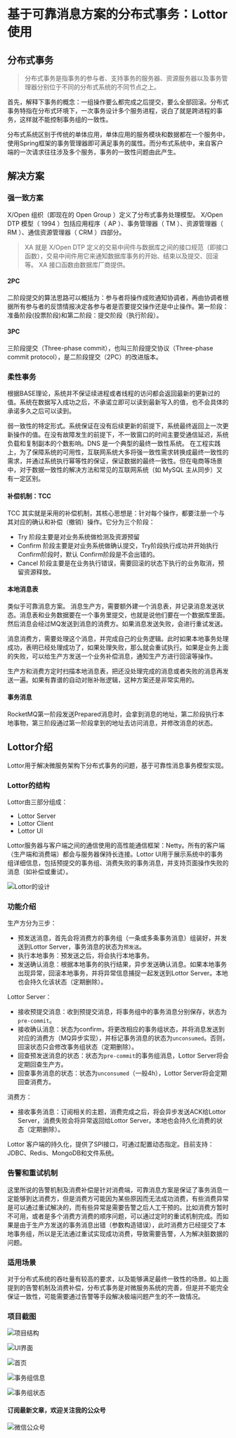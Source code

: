 # 基于可靠消息方案的分布式事务：Lottor使用

## 分布式事务
> 分布式事务是指事务的参与者、支持事务的服务器、资源服务器以及事务管理器分别位于不同的分布式系统的不同节点之上。

首先，解释下事务的概念：一组操作要么都完成之后提交，要么全部回滚。分布式事务特指在分布式环境下，一次事务设计多个服务进程，说白了就是跨进程的事务，这样就不能控制事务组的一致性。

分布式系统区别于传统的单体应用，单体应用的服务模块和数据都在一个服务中，使用Spring框架的事务管理器即可满足事务的属性。而分布式系统中，来自客户端的一次请求往往涉及多个服务，事务的一致性问题由此产生。

## 解决方案
### 强一致方案
X/Open 组织（即现在的 Open Group ）定义了分布式事务处理模型。 X/Open DTP 模型（ 1994 ）包括应用程序（ AP ）、事务管理器（ TM ）、资源管理器（ RM ）、通信资源管理器（ CRM ）四部分。

> XA 就是 X/Open DTP 定义的交易中间件与数据库之间的接口规范（即接口函数），交易中间件用它来通知数据库事务的开始、结束以及提交、回滚等。 XA 接口函数由数据库厂商提供。

#### 2PC
二阶段提交的算法思路可以概括为：参与者将操作成败通知协调者，再由协调者根据所有参与者的反馈情报决定各参与者是否要提交操作还是中止操作。第一阶段：准备阶段(投票阶段)和第二阶段：提交阶段（执行阶段）。

#### 3PC
三阶段提交（Three-phase commit），也叫三阶段提交协议（Three-phase commit protocol），是二阶段提交（2PC）的改进版本。

### 柔性事务
根据BASE理论，系统并不保证续进程或者线程的访问都会返回最新的更新过的值。系统在数据写入成功之后，不承诺立即可以读到最新写入的值，也不会具体的承诺多久之后可以读到。

弱一致性的特定形式。系统保证在没有后续更新的前提下，系统最终返回上一次更新操作的值。在没有故障发生的前提下，不一致窗口的时间主要受通信延迟，系统负载和复制副本的个数影响。DNS 是一个典型的最终一致性系统。 在工程实践上，为了保障系统的可用性，互联网系统大多将强一致性需求转换成最终一致性的需求，并通过系统执行幂等性的保证，保证数据的最终一致性。但在电商等场景中，对于数据一致性的解决方法和常见的互联网系统（如 MySQL 主从同步）又有一定区别。
#### 补偿机制：TCC
TCC 其实就是采用的补偿机制，其核心思想是：针对每个操作，都要注册一个与其对应的确认和补偿（撤销）操作。它分为三个阶段：

- Try 阶段主要是对业务系统做检测及资源预留
- Confirm 阶段主要是对业务系统做确认提交，Try阶段执行成功并开始执行Confirm阶段时，默认 Confirm阶段是不会出错的。
- Cancel 阶段主要是在业务执行错误，需要回滚的状态下执行的业务取消，预留资源释放。
#### 本地消息表
类似于可靠消息方案。
消息生产方，需要额外建一个消息表，并记录消息发送状态。消息表和业务数据要在一个事务里提交，也就是说他们要在一个数据库里面。然后消息会经过MQ发送到消息的消费方。如果消息发送失败，会进行重试发送。

消息消费方，需要处理这个消息，并完成自己的业务逻辑。此时如果本地事务处理成功，表明已经处理成功了，如果处理失败，那么就会重试执行。如果是业务上面的失败，可以给生产方发送一个业务补偿消息，通知生产方进行回滚等操作。

生产方和消费方定时扫描本地消息表，把还没处理完成的消息或者失败的消息再发送一遍。如果有靠谱的自动对账补账逻辑，这种方案还是非常实用的。
#### 事务消息

RocketMQ第一阶段发送Prepared消息时，会拿到消息的地址，第二阶段执行本地事物，第三阶段通过第一阶段拿到的地址去访问消息，并修改消息的状态。
## Lottor介绍
Lottor用于解决微服务架构下分布式事务的问题，基于可靠性消息事务模型实现。

### Lottor的结构
Lottor由三部分组成：

- Lottor Server
- Lottor Client
- Lottor UI

Lottor服务器与客户端之间的通信使用的高性能通信框架：Netty。所有的客户端（生产端和消费端）都会与服务器保持长连接。Lottor UI用于展示系统中的事务组详细信息，包括预提交的事务组、消费失败的事务消息，并支持页面操作失败的消息（如补偿或重试）。

![Lottor的设计](http://ovcibtedi.bkt.clouddn.com/lottor-arche.jpg)

### 功能介绍

生产方分为三步：

- 预发送消息，首先会将消费方的事务组（一条或多条事务消息）组装好，并发送到Lottor Server，事务消息的状态为`预发送`。
- 执行本地事务：预发送之后，将会执行本地事务。
- 发送确认消息：根据本地事务的执行结果，异步发送确认消息。如果本地事务出现异常，回滚本地事务，并将异常信息捕捉一起发送到Lottor Server。本地也会持久化该状态（定期删除）。

Lottor Server：

- 接收预提交消息：收到预提交消息，将事务组中的事务消息分别保存，状态为`pre-commit`。
- 接收确认消息：状态为confirm，将更改相应的事务组状态，并将消息发送到对应的消费方（MQ异步实现），并标记事务消息的状态为`unconsumed`。否则，回滚状态只会修改事务组状态（定期删除）。
- 回查预发送消息的状态：状态为`pre-commit`的事务组消息，Lottor Server将会定期回查生产方。
- 回查事务消息的状态：状态为`unconsumed`（一般4h），Lottor Server将会定期回查消费方。

消费方：

- 接收事务消息：订阅相关的主题，消费完成之后，将会异步发送ACK给Lottor Server，消费失败会将异常返回给Lottor Server。本地也会持久化消费的状态（定期删除）。

Lottor 客户端的持久化，提供了SPI接口，可通过配置动态指定。目前支持：JDBC、Redis、MongoDB和文件系统。

### 告警和重试机制
这里所说的告警机制及消费补偿是针对消费端，可靠消息方案是保证了事务消息一定能够到达消费方，但是消费方可能因为某些原因而无法成功消费，有些消费异常是可以通过重试解决的，而有些异常是需要告警之后人工干预的。比如消费方暂时不可用，或者是多个消费方消费的顺序问题，可以通过定时的重试机制完成。而如果是由于生产方发送的事务消息出错（参数构造错误），此时消费方已经提交了本地事务组，所以是无法通过重试实现成功消费，导致需要告警，人为解决脏数据的问题。

### 适用场景
对于分布式系统的吞吐量有较高的要求，以及能够满足最终一致性的场景。如上面提到的告警机制及消费补偿，分布式事务是对微服务系统的完善，但是并不能完全保证一致性，可能需要通过告警等手段解决极端问题产生的不一致情况。

### 项目截图

![项目结构](http://ovcibtedi.bkt.clouddn.com/lottor-structure.jpg)

![UI界面](http://ovcibtedi.bkt.clouddn.com/lottor-ui.jpg)

![首页](http://ovcibtedi.bkt.clouddn.com/lottor-index.jpg)

![事务组信息](http://ovcibtedi.bkt.clouddn.com/lottor-group.jpg)

![事务组状态](http://ovcibtedi.bkt.clouddn.com/lottor-gropu-state.jpg)

#### 订阅最新文章，欢迎关注我的公众号

![微信公众号](http://ovci9bs39.bkt.clouddn.com/qrcode_for_gh_ca56415d4966_430.jpg)


